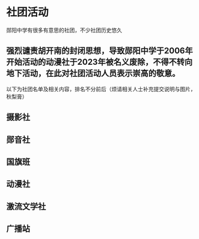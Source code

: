 # 社团活动
郧阳中学有很多有意思的社团，不少社团历史悠久

## 强烈谴责胡开南的封闭思想，导致郧阳中学于2006年开始活动的动漫社于2023年被名义废除，不得不转向地下活动，在此对社团活动人员表示崇高的敬意。

以下为社团名单及相关内容，排名不分前后（烦请相关人士补充提交说明与图片，秋梨膏）


## 摄影社



## 郧音社


## 国旗班


## 动漫社


## 激流文学社


## 广播站

